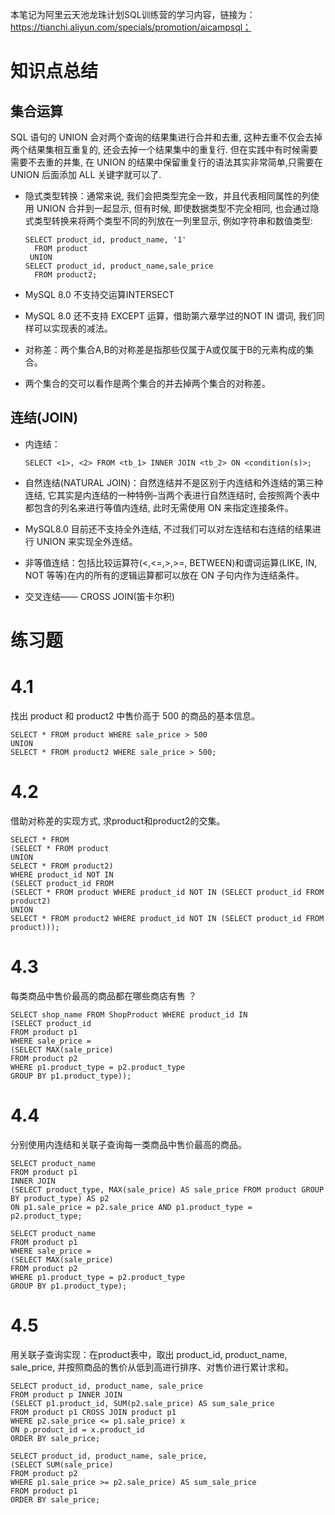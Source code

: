 本笔记为阿里云天池龙珠计划SQL训练营的学习内容，链接为：https://tianchi.aliyun.com/specials/promotion/aicampsql；

# 知识点总结

## 集合运算

SQL 语句的 UNION 会对两个查询的结果集进行合并和去重, 这种去重不仅会去掉两个结果集相互重复的, 还会去掉一个结果集中的重复行. 但在实践中有时候需要需要不去重的并集, 在 UNION 的结果中保留重复行的语法其实非常简单,只需要在 UNION 后面添加 ALL 关键字就可以了.

- 隐式类型转换：通常来说, 我们会把类型完全一致，并且代表相同属性的列使用 UNION 合并到一起显示, 但有时候, 即使数据类型不完全相同, 也会通过隐式类型转换来将两个类型不同的列放在一列里显示, 例如字符串和数值类型:

      SELECT product_id, product_name, '1'
        FROM product
       UNION
      SELECT product_id, product_name,sale_price
        FROM product2;

- MySQL 8.0 不支持交运算INTERSECT
- MySQL 8.0 还不支持 EXCEPT 运算，借助第六章学过的NOT IN 谓词, 我们同样可以实现表的减法。
- 对称差：两个集合A,B的对称差是指那些仅属于A或仅属于B的元素构成的集合。
- 两个集合的交可以看作是两个集合的并去掉两个集合的对称差。

## 连结(JOIN)

- 内连结：

      SELECT <1>, <2> FROM <tb_1> INNER JOIN <tb_2> ON <condition(s)>;
      
- 自然连结(NATURAL JOIN)：自然连结并不是区别于内连结和外连结的第三种连结, 它其实是内连结的一种特例–当两个表进行自然连结时, 会按照两个表中都包含的列名来进行等值内连结, 此时无需使用 ON 来指定连接条件。
- MySQL8.0 目前还不支持全外连结, 不过我们可以对左连结和右连结的结果进行 UNION 来实现全外连结。
- 非等值连结：包括比较运算符(<,<=,>,>=, BETWEEN)和谓词运算(LIKE, IN, NOT 等等)在内的所有的逻辑运算都可以放在 ON 子句内作为连结条件。
- 交叉连结—— CROSS JOIN(笛卡尔积)

# 练习题

# 4.1 

找出 product 和 product2 中售价高于 500 的商品的基本信息。

    SELECT * FROM product WHERE sale_price > 500 
    UNION 
    SELECT * FROM product2 WHERE sale_price > 500;

# 4.2

借助对称差的实现方式, 求product和product2的交集。

    SELECT * FROM
    (SELECT * FROM product
    UNION 
    SELECT * FROM product2)
    WHERE product_id NOT IN 
    (SELECT product_id FROM
    (SELECT * FROM product WHERE product_id NOT IN (SELECT product_id FROM product2)
    UNION
    SELECT * FROM product2 WHERE product_id NOT IN (SELECT product_id FROM product)));

# 4.3

每类商品中售价最高的商品都在哪些商店有售 ？

    SELECT shop_name FROM ShopProduct WHERE product_id IN
    (SELECT product_id 
    FROM product p1 
    WHERE sale_price = 
    (SELECT MAX(sale_price) 
    FROM product p2 
    WHERE p1.product_type = p2.product_type 
    GROUP BY p1.product_type));

# 4.4

分别使用内连结和关联子查询每一类商品中售价最高的商品。

    SELECT product_name
    FROM product p1
    INNER JOIN 
    (SELECT product_type, MAX(sale_price) AS sale_price FROM product GROUP BY product_type) AS p2
    ON p1.sale_price = p2.sale_price AND p1.product_type = p2.product_type;

    SELECT product_name
    FROM product p1 
    WHERE sale_price = 
    (SELECT MAX(sale_price) 
    FROM product p2 
    WHERE p1.product_type = p2.product_type 
    GROUP BY p1.product_type);

# 4.5

用关联子查询实现：在product表中，取出 product_id, product_name, sale_price, 并按照商品的售价从低到高进行排序、对售价进行累计求和。

    SELECT product_id, product_name, sale_price 
    FROM product p INNER JOIN 
    (SELECT p1.product_id, SUM(p2.sale_price) AS sum_sale_price 
    FROM product p1 CROSS JOIN product p1 
    WHERE p2.sale_price <= p1.sale_price) x
    ON p.product_id = x.product_id
    ORDER BY sale_price;
    
    SELECT product_id, product_name, sale_price, 
    (SELECT SUM(sale_price) 
    FROM product p2 
    WHERE p1.sale_price >= p2.sale_price) AS sum_sale_price
    FROM product p1 
    ORDER BY sale_price;
